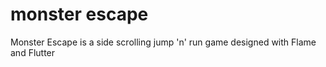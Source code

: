 # monster escape
 Monster Escape is a side scrolling jump 'n' run game designed with Flame and Flutter
